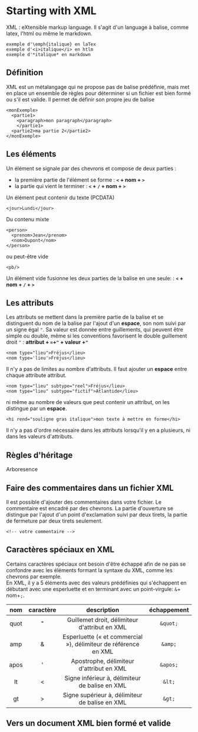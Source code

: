 # Starting with XML

XML : eXtensible markup language. Il s'agit d'un language à balise, comme latex, l'html ou même le markdown.

```
exemple d'\emph{italique} en laTex
exemple d'<i>italique</i> en htlm
exemple d'*italique* en markdown
```

## Définition
XML est un métalangage qui ne propose pas de balise prédéfinie, mais met en place un ensemble de règles pour déterminer si un fichier est bien formé ou s'il est valide. Il permet de définir son propre jeu de balise

```
<monExemple>
  <partie1>
    <paragraph>mon paragraph</paragraph>
    </partie1>
  <partie2>ma partie 2</partie2>
</monExemple>
```

## Les éléments
Un élément se signale par des chevrons et compose de deux parties :   
- la première partie de l'élément se forme : **`<` + nom + `>`**  
- la partie qui vient le terminer : **`<` + `/` + nom + `>`**  

Un élément peut contenir du texte (PCDATA)
```
<jour>Lundi</jour>
```

Du contenu mixte
```
<person>
  <prenom>Jean</prenom>
  <nom>Dupont</nom>
</person>
```

ou peut-être vide
```
<pb/>
```
Un élément vide fusionne les deux parties de la balise en une seule: : **`<` + nom + `/` + `>`**  

## Les attributs
Les attributs se mettent dans la première partie de la balise et se distinguent du nom de la balise par l'ajout d'un **espace**, son nom suivi par un signe égal `"`. Sa valeur est donnée entre guillements, qui peuvent être simple ou double, même si les conventions favorisent le double guillement droit `"` : **attribut + `=`+`"` + valeur +`"`**
```
<nom type="lieu">Fréjus</lieu>
<nom type='lieu'>Fréjus</lieu>
```

Il n'y a pas de limites au nombre d'attributs. Il faut ajouter un **espace** entre chaque attribute attribut.
```
<nom type="lieu" subtype="reel">Fréjus</lieu>
<nom type="lieu" subtype="fictif">Atlantide</lieu>
```
 ni même au nombre de valeurs que peut contenir un attribut, on les distingue par un **espace**.
 ```
<hi rend="souligne gras italique">mon texte à mettre en forme</hi>
 ```
Il n'y a pas d'ordre nécessaire dans les attributs lorsqu'il y en a plusieurs, ni dans les valeurs d'attributs.

## Règles d'héritage
Arboresence

## Faire des commentaires dans un fichier XML
Il est possible d'ajouter des commentaires dans votre fichier.
Le commentaire est encadré par des chevrons. La partie d'ouverture se distingue par l'ajout d'un point d'exclamation suivi par deux tirets, la partie de fermeture par deux tirets seulement.

```
<!-- votre commentaire -->
```

## Caractères spéciaux en XML  
Certains caractères spéciaux ont besoin d'être échappé afin de ne pas se confondre avec les éléments formant la syntaxe du XML, comme les chevrons par exemple.  
En XML, il y a 5 éléments avec des valeurs prédéfinies qui s'échappent en débutant avec une esperluette et en terminant avec un point-virgule: `&`+ nom+`;`.

|nom|caractère|description|échappement|
|:-----:|:-----:|:-----:|:-----:|
|quot|"|Guillemet droit, délimiteur d'attribut en XML|`&quot;`|
|amp|&|Esperluette (« et commercial »), délimiteur de référence en XML|`&amp;`|
|apos|'|Apostrophe, délimiteur d'attribut en XML|`&apos;`|
|lt|<|Signe inférieur à, délimiteur de balise en XML|`&lt;`|
|gt|>|Signe supérieur à, délimiteur de balise en XML|`&gt;`|

## Vers un document XML bien formé et valide
